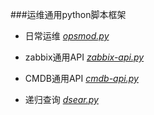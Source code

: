 ###运维通用python脚本框架


* 日常运维
  [*opsmod.py*](https://github.com/honglongwei/python-scripts/blob/master/opsmod.py)

* zabbix通用API
  [*zabbix-api.py*](https://github.com/honglongwei/python-scripts/blob/master/zabbix-api.py)

* CMDB通用API
  [*cmdb-api.py*](https://github.com/honglongwei/python-scripts/blob/master/cmdb-api.py)

* 递归查询
  [*dsear.py*](https://github.com/honglongwei/python-scripts/blob/master/dsear.py)
